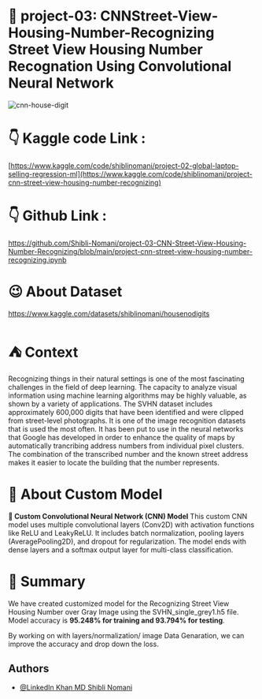 # 🏡 project-03: CNNStreet-View-Housing-Number-Recognizing Street View Housing Number Recognation Using Convolutional Neural Network
![cnn-house-digit](https://github.com/user-attachments/assets/e903a61f-d8d7-45a0-b5d0-126499ea83c1)

# 👇 Kaggle code Link :
[https://www.kaggle.com/code/shiblinomani/project-02-global-laptop-selling-regression-ml](https://www.kaggle.com/code/shiblinomani/project-cnn-street-view-housing-number-recognizing)
# 👇 Github Link :
https://github.com/Shibli-Nomani/project-03-CNN-Street-View-Housing-Number-Recognizing/blob/main/project-cnn-street-view-housing-number-recognizing.ipynb
# 😉 About Dataset
https://www.kaggle.com/datasets/shiblinomani/housenodigits

# ⛺ Context

Recognizing things in their natural settings is one of the most fascinating challenges in the field of deep learning. The capacity to analyze visual information using machine learning algorithms may be highly valuable, as shown by a variety of applications. The SVHN dataset includes approximately 600,000 digits that have been identified and were clipped from street-level photographs. It is one of the image recognition datasets that is used the most often. It has been put to use in the neural networks that Google has developed in order to enhance the quality of maps by automatically trancribing address numbers from individual pixel clusters. The combination of the transcribed number and the known street address makes it easier to locate the building that the number represents.

# 🔨 About Custom Model
**🧠 Custom Convolutional Neural Network (CNN) Model**
This custom CNN model uses multiple convolutional layers (Conv2D) with activation functions like ReLU and LeakyReLU. It includes batch normalization, pooling layers (AveragePooling2D), and dropout for regularization. The model ends with dense layers and a softmax output layer for multi-class classification.

# 🎢 Summary 
We have created customized model for the Recognizing Street View Housing Number over Gray Image using the SVHN_single_grey1.h5 file. Model accuracy is **95.248% for training and 93.794% for testing**.

By working on with layers/normalization/ image Data Genaration, we can improve the accuracy and drop down the loss.

## Authors

- [@LinkedIn Khan MD Shibli Nomani](https://www.linkedin.com/in/khan-md-shibli-nomani-45445612b/)

